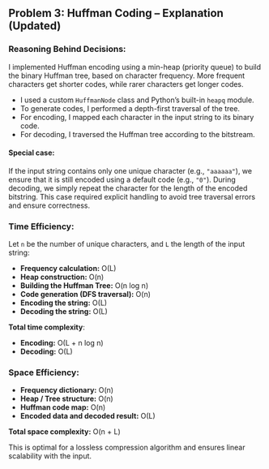 ## Problem 3: Huffman Coding – Explanation (Updated)

### **Reasoning Behind Decisions:**

I implemented Huffman encoding using a min-heap (priority queue) to build the binary Huffman tree, based on character frequency. More frequent characters get shorter codes, while rarer characters get longer codes.

- I used a custom `HuffmanNode` class and Python’s built-in `heapq` module.
- To generate codes, I performed a depth-first traversal of the tree.
- For encoding, I mapped each character in the input string to its binary code.
- For decoding, I traversed the Huffman tree according to the bitstream.

#### Special case:
If the input string contains only one unique character (e.g., `"aaaaaa"`), we ensure that it is still encoded using a default code (e.g., `"0"`). During decoding, we simply repeat the character for the length of the encoded bitstring. This case required explicit handling to avoid tree traversal errors and ensure correctness.



### **Time Efficiency:**

Let `n` be the number of unique characters, and `L` the length of the input string:

- **Frequency calculation:** O(L)
- **Heap construction:** O(n)
- **Building the Huffman Tree:** O(n log n)
- **Code generation (DFS traversal):** O(n)
- **Encoding the string:** O(L)
- **Decoding the string:** O(L)

 **Total time complexity**:
- **Encoding:** O(L + n log n)
- **Decoding:** O(L)



### **Space Efficiency:**

- **Frequency dictionary:** O(n)
- **Heap / Tree structure:** O(n)
- **Huffman code map:** O(n)
- **Encoded data and decoded result:** O(L)

 **Total space complexity:** O(n + L)

This is optimal for a lossless compression algorithm and ensures linear scalability with the input.

